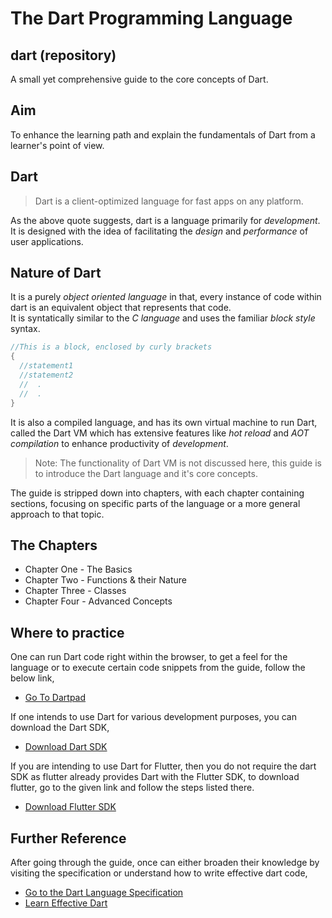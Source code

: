 # The Dart Programming Language

## dart (repository)

A small yet comprehensive guide to the core concepts of Dart.

## Aim

To enhance the learning path and explain the fundamentals of Dart from a learner's point of view.

## Dart

> Dart is a client-optimized language for fast apps on any platform.

As the above quote suggests, dart is a language primarily for *development*.  
It is designed with the idea of facilitating the *design* and *performance* of user applications.

## Nature of Dart

It is a purely *object oriented language* in that, every instance of code within dart is an equivalent object that represents that code.  
It is syntatically similar to the *C language* and uses the familiar *block style* syntax.  

```dart
//This is a block, enclosed by curly brackets
{
  //statement1
  //statement2
  //  .
  //  .
}
```

It is also a compiled language, and has its own virtual machine to run Dart, called the Dart VM which has extensive features like *hot reload* and *AOT compilation* to enhance productivity of *development*.

>Note: The functionality of Dart VM is not discussed here, this guide is to introduce the Dart language and it's core concepts.

The guide is stripped down into chapters, with each chapter containing sections, focusing on specific parts of the language or a more general approach to that topic.

## The Chapters

- Chapter One - The Basics
- Chapter Two - Functions & their Nature
- Chapter Three - Classes
- Chapter Four - Advanced Concepts

## Where to practice

One can run Dart code right within the browser, to get a feel for the language or to execute certain code snippets from the guide, follow the below link,

- [Go To Dartpad][dartpad]

If one intends to use Dart for various development purposes, you can download the Dart SDK,

- [Download Dart SDK][dartsdk]

If you are intending to use Dart for Flutter, then you do not require the dart SDK as flutter already provides Dart with the Flutter SDK, to download flutter, go to the given link and follow the steps listed there.

- [Download Flutter SDK][fluttersdk]

## Further Reference

After going through the guide, once can either broaden their knowledge by visiting the specification or understand how to write effective dart code,

- [Go to the Dart Language Specification][dartspec]
- [Learn Effective Dart][effectivedart]

[dartpad]: https://dartpad.dev
[dartsdk]: https://dart.dev/get-dart
[fluttersdk]: https://flutter.dev/docs/get-started/install
[dartspec]: https://dart.dev/guides/language/spec
[effectivedart]: https://dart.dev/guides/language/effective-dart
